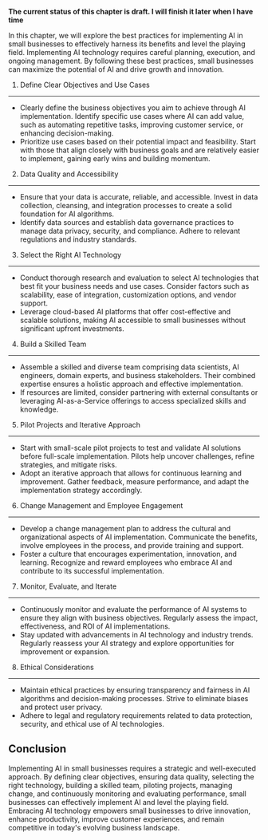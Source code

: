 **The current status of this chapter is draft. I will finish it later when I have time**

In this chapter, we will explore the best practices for implementing AI in small businesses to effectively harness its benefits and level the playing field. Implementing AI technology requires careful planning, execution, and ongoing management. By following these best practices, small businesses can maximize the potential of AI and drive growth and innovation.

1. Define Clear Objectives and Use Cases
----------------------------------------

* Clearly define the business objectives you aim to achieve through AI implementation. Identify specific use cases where AI can add value, such as automating repetitive tasks, improving customer service, or enhancing decision-making.
* Prioritize use cases based on their potential impact and feasibility. Start with those that align closely with business goals and are relatively easier to implement, gaining early wins and building momentum.

2. Data Quality and Accessibility
---------------------------------

* Ensure that your data is accurate, reliable, and accessible. Invest in data collection, cleansing, and integration processes to create a solid foundation for AI algorithms.
* Identify data sources and establish data governance practices to manage data privacy, security, and compliance. Adhere to relevant regulations and industry standards.

3. Select the Right AI Technology
---------------------------------

* Conduct thorough research and evaluation to select AI technologies that best fit your business needs and use cases. Consider factors such as scalability, ease of integration, customization options, and vendor support.
* Leverage cloud-based AI platforms that offer cost-effective and scalable solutions, making AI accessible to small businesses without significant upfront investments.

4. Build a Skilled Team
-----------------------

* Assemble a skilled and diverse team comprising data scientists, AI engineers, domain experts, and business stakeholders. Their combined expertise ensures a holistic approach and effective implementation.
* If resources are limited, consider partnering with external consultants or leveraging AI-as-a-Service offerings to access specialized skills and knowledge.

5. Pilot Projects and Iterative Approach
----------------------------------------

* Start with small-scale pilot projects to test and validate AI solutions before full-scale implementation. Pilots help uncover challenges, refine strategies, and mitigate risks.
* Adopt an iterative approach that allows for continuous learning and improvement. Gather feedback, measure performance, and adapt the implementation strategy accordingly.

6. Change Management and Employee Engagement
--------------------------------------------

* Develop a change management plan to address the cultural and organizational aspects of AI implementation. Communicate the benefits, involve employees in the process, and provide training and support.
* Foster a culture that encourages experimentation, innovation, and learning. Recognize and reward employees who embrace AI and contribute to its successful implementation.

7. Monitor, Evaluate, and Iterate
---------------------------------

* Continuously monitor and evaluate the performance of AI systems to ensure they align with business objectives. Regularly assess the impact, effectiveness, and ROI of AI implementations.
* Stay updated with advancements in AI technology and industry trends. Regularly reassess your AI strategy and explore opportunities for improvement or expansion.

8. Ethical Considerations
-------------------------

* Maintain ethical practices by ensuring transparency and fairness in AI algorithms and decision-making processes. Strive to eliminate biases and protect user privacy.
* Adhere to legal and regulatory requirements related to data protection, security, and ethical use of AI technologies.

Conclusion
----------

Implementing AI in small businesses requires a strategic and well-executed approach. By defining clear objectives, ensuring data quality, selecting the right technology, building a skilled team, piloting projects, managing change, and continuously monitoring and evaluating performance, small businesses can effectively implement AI and level the playing field. Embracing AI technology empowers small businesses to drive innovation, enhance productivity, improve customer experiences, and remain competitive in today's evolving business landscape.
